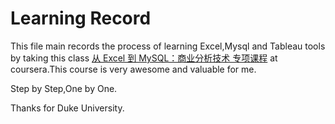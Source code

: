 # Learning Record


This file main records the process of learning Excel,Mysql and Tableau tools by
taking this class [从 Excel 到 MySQL：商业分析技术 专项课程](https://www.coursera.org/specializations/excel-mysql) at coursera.This course is very awesome and valuable for me.

Step by Step,One by One.

Thanks for Duke University.
